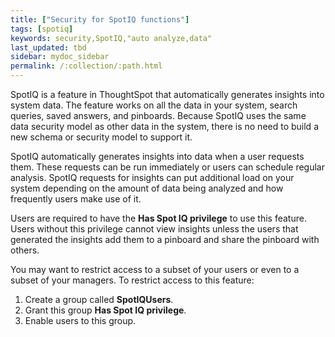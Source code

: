 ```yaml
---
title: ["Security for SpotIQ functions"]
tags: [spotiq]
keywords: security,SpotIQ,"auto analyze,data"
last_updated: tbd
sidebar: mydoc_sidebar
permalink: /:collection/:path.html
---
```

SpotIQ is a feature in ThoughtSpot that automatically generates insights into
system data. The feature works on all the data in your system, search queries,
saved answers, and pinboards. Because SpotIQ uses the same data security model
as other data in the system, there is no need to build a new schema or security
model to support it.

SpotIQ automatically generates insights into data when a user requests them.
These requests can be run immediately or users can schedule regular analysis.
SpotIQ requests for insights can put additional load on your system depending on
the amount of data being analyzed and how frequently users make use of it.

Users are required to have the **Has Spot IQ privilege** to use this feature.
Users without this privilege cannot view insights unless the users that
generated the insights add them to a pinboard and share the pinboard with others.

You may want to restrict access to a subset of your users or even to a subset of
your managers. To restrict access to this feature:

1. Create a group called **SpotIQUsers**.
2. Grant this group **Has Spot IQ privilege**.
3. Enable users to this group.
